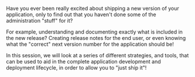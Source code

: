 Have you ever been really excited about shipping a new version of your application, only to find out that you haven't done some of the administration "stuff" for it?

For example, understanding and documenting exactly what is included in the new release? Creating release notes for the end user, or even knowing what the "correct" next version number for the application should be!

In this session, we will look at a series of different strategies, and tools, that can be used to aid in the complete application development and deployment lifecycle, in order to allow you to "just ship it"!